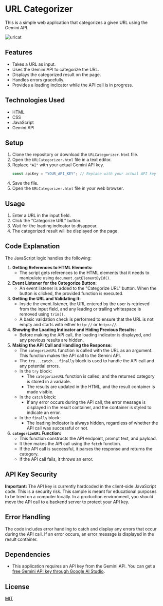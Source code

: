 # URL Categorizer
This is a simple web application that categorizes a given URL using the Gemini API.

![urlcat](https://github.com/user-attachments/assets/3a4265f7-e6b6-42a5-9877-dfd128d74771)

## Features

-   Takes a URL as input.
-   Uses the Gemini API to categorize the URL.
-   Displays the categorized result on the page.
-   Handles errors gracefully.
-   Provides a loading indicator while the API call is in progress.

## Technologies Used

-   HTML
-   CSS
-   JavaScript
-   Gemini API

## Setup

1.  Clone the repository or download the `URLCategorizer.html` file.
2.  Open the `URLCategorizer.html` file in a text editor.
3.  Replace `"AI"` with your actual Gemini API key.
    ```javascript
    const apiKey = "YOUR_API_KEY"; // Replace with your actual API key
    ```
4.  Save the file.
5.  Open the `URLCategorizer.html` file in your web browser.

## Usage

1.  Enter a URL in the input field.
2.  Click the "Categorize URL" button.
3.  Wait for the loading indicator to disappear.
4.  The categorized result will be displayed on the page.

## Code Explanation

The JavaScript logic handles the following:

1.  **Getting References to HTML Elements:**
    -   The script gets references to the HTML elements that it needs to manipulate using `document.getElementById()`.
2.  **Event Listener for the Categorize Button:**
    -   An event listener is added to the "Categorize URL" button. When the button is clicked, the provided function is executed.
3.  **Getting the URL and Validating It:**
    -   Inside the event listener, the URL entered by the user is retrieved from the input field, and any leading or trailing whitespace is removed using `trim()`.
    -   A basic validation check is performed to ensure that the URL is not empty and starts with either `http://` or `https://`.
4.  **Showing the Loading Indicator and Hiding Previous Results:**
    -   Before making the API call, the loading indicator is displayed, and any previous results are hidden.
5.  **Making the API Call and Handling the Response:**
    -   The `categorizeURL` function is called with the URL as an argument. This function makes the API call to the Gemini API.
    -   The `try...catch...finally` block is used to handle the API call and any potential errors.
    -   In the `try` block:
        -   The `categorizeURL` function is called, and the returned category is stored in a variable.
        -   The results are updated in the HTML, and the result container is made visible.
    -   In the `catch` block:
        -   If any error occurs during the API call, the error message is displayed in the result container, and the container is styled to indicate an error.
    -   In the `finally` block:
        -   The loading indicator is always hidden, regardless of whether the API call was successful or not.
6.  **`categorizeURL` Function:**
    -   This function constructs the API endpoint, prompt text, and payload.
    -   It then makes the API call using the `fetch` function.
    -   If the API call is successful, it parses the response and returns the category.
    -   If the API call fails, it throws an error.

## API Key Security

**Important:** The API key is currently hardcoded in the client-side JavaScript code. This is a security risk. 
This sample is meant for educational purposes to be tried on a computer locally.
In a production environment, you should move the API call to a backend server to protect your API key.

## Error Handling

The code includes error handling to catch and display any errors that occur during the API call. If an error occurs, an error message is displayed in the result container.

## Dependencies

-   This application requires an API key from the Gemini API. You can get a [free Gemini API key through Google AI Studio](https://aistudio.google.com/apikey). 

## License

[MIT](LICENSE)
